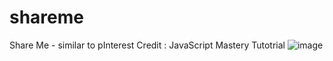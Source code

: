 # shareme
Share Me - similar to pInterest
Credit : JavaScript Mastery Tutotrial
![image](https://user-images.githubusercontent.com/86983570/200558753-96ae9d01-eed3-4726-b1cc-1e6e9cebc15e.png)
